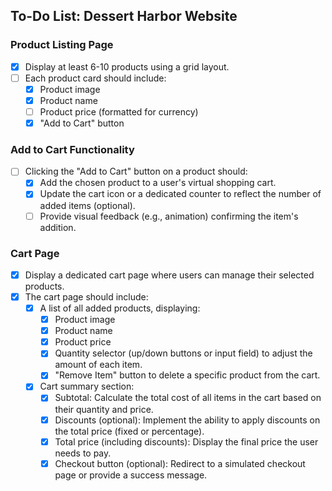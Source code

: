 ## To-Do List: Dessert Harbor Website

### Product Listing Page

- [x] Display at least 6-10 products using a grid layout.
- [ ] Each product card should include:
  - [x] Product image
  - [x] Product name
  - [ ] Product price (formatted for currency)
  - [x] "Add to Cart" button

### Add to Cart Functionality

- [ ] Clicking the "Add to Cart" button on a product should:
  - [x] Add the chosen product to a user's virtual shopping cart.
  - [x] Update the cart icon or a dedicated counter to reflect the number of added items (optional).
  - [ ] Provide visual feedback (e.g., animation) confirming the item's addition.

### Cart Page

- [x] Display a dedicated cart page where users can manage their selected products.
- [x] The cart page should include:
  - [x] A list of all added products, displaying:
    - [x] Product image
    - [x] Product name
    - [x] Product price
    - [x] Quantity selector (up/down buttons or input field) to adjust the amount of each item.
    - [x] "Remove Item" button to delete a specific product from the cart.
  - [x] Cart summary section:
    - [x] Subtotal: Calculate the total cost of all items in the cart based on their quantity and price.
    - [x] Discounts (optional): Implement the ability to apply discounts on the total price (fixed or percentage).
    - [x] Total price (including discounts): Display the final price the user needs to pay.
    - [x] Checkout button (optional): Redirect to a simulated checkout page or provide a success message.

